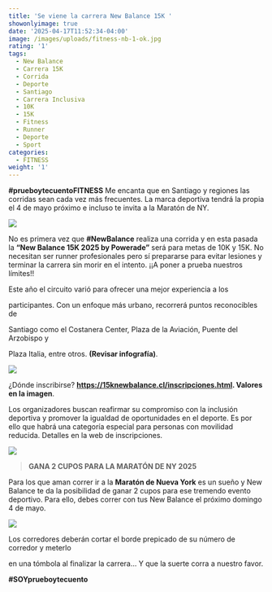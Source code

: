 ```yaml
---
title: 'Se viene la carrera New Balance 15K '
showonlyimage: true
date: '2025-04-17T11:52:34-04:00'
image: /images/uploads/fitness-nb-1-ok.jpg
rating: '1'
tags:
  - New Balance
  - Carrera 15K
  - Corrida
  - Deporte
  - Santiago
  - Carrera Inclusiva
  - 10K
  - 15K
  - Fitness
  - Runner
  - Deporte
  - Sport
categories:
  - FITNESS
weight: '1'
---
```

**\#prueboytecuentoFITNESS** Me encanta que en Santiago y regiones las corridas sean cada vez más frecuentes. La marca deportiva tendrá la propia el 4 de mayo próximo e incluso te invita a la Maratón de NY.

<!--more-->

![](/images/uploads/fitness-nb-1-ok.jpg)

No es primera vez que **\#NewBalance** realiza una corrida y en esta pasada la **“New Balance 15K 2025 by Powerade”** será para metas de 10K y 15K. No necesitan ser runner profesionales pero sí prepararse para evitar lesiones y terminar la carrera sin morir en el intento. ¡¡A poner a prueba nuestros límites!!

Este año el circuito varió para ofrecer una mejor experiencia a los

participantes. Con un enfoque más urbano, recorrerá puntos reconocibles de

Santiago como el Costanera Center, Plaza de la Aviación, Puente del Arzobispo y

Plaza Italia, entre otros. **(Revisar infografía)**.

![](/images/uploads/fitness-nb-ruta-collage.jpg)

¿Dónde inscribirse? **https://15knewbalance.cl/inscripciones.html. Valores en la imagen**.

Los organizadores buscan reafirmar su compromiso con la inclusión deportiva y promover la igualdad de oportunidades en el deporte. Es por ello que habrá una categoría especial para personas con movilidad reducida. Detalles en la web de inscripciones.

![](/images/uploads/fitness-nb-precios-ok-collage.jpg)

> **GANA 2 CUPOS PARA LA MARATÓN DE NY 2025**

Para los que aman correr ir a la **Maratón de Nueva York** es un sueño y New Balance te da la posibilidad de ganar 2 cupos para ese tremendo evento deportivo. Para ello, debes correr con tus New Balance el próximo domingo 4 de mayo.

![](/images/uploads/fitness-nb-corredores-collage.jpg)

Los corredores deberán cortar el borde prepicado de su número de corredor y meterlo

en una tómbola al finalizar la carrera… Y que la suerte corra a nuestro favor.

**\#SOYprueboytecuento**
